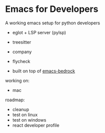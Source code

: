 
# Emacs for Developers

A working emacs setup for python developers

- eglot + LSP server (pylsp)
- treesitter
- company
- flycheck

- built on top of [emacs-bedrock](https://github.com/ashton314/emacs-bedrock)

working on:
- mac

roadmap:
- cleanup
- test on linux
- test on windows
- react developer profile